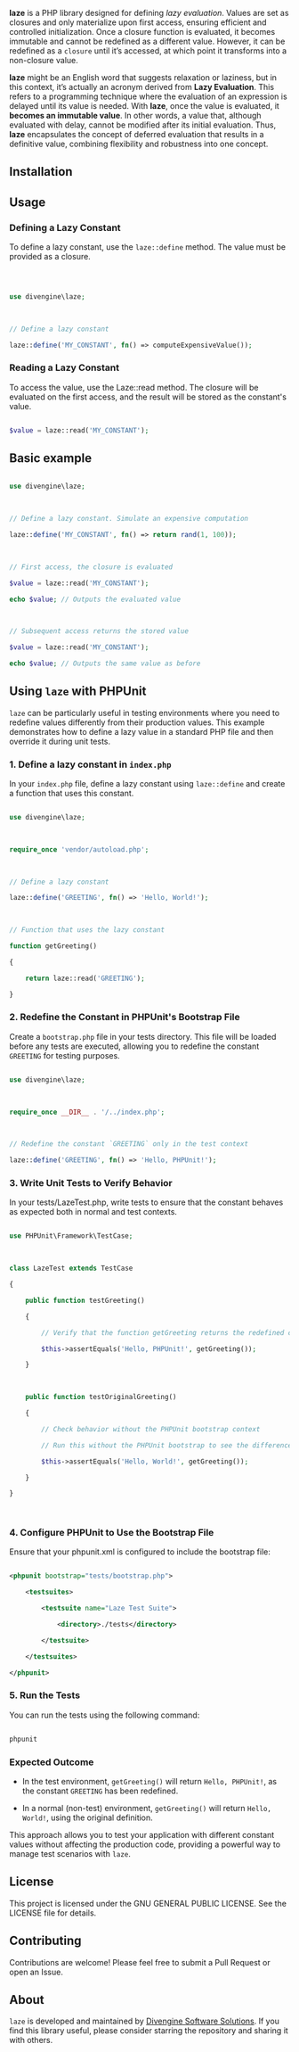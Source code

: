 **laze** is a PHP library designed for defining _lazy evaluation_. Values are set as closures and only materialize upon first access, ensuring efficient and controlled initialization. Once a closure function is evaluated, it becomes immutable and cannot be redefined as a different value. However, it can be redefined as a `closure` until it’s accessed, at which point it transforms into a non-closure value.

**laze** might be an English word that suggests relaxation or laziness, but in this context, it’s actually an acronym derived from **Lazy Evaluation**. This refers to a programming technique where the evaluation of an expression is delayed until its value is needed. With **laze**, once the value is evaluated, it **becomes an immutable value**. In other words, a value that, although evaluated with delay, cannot be modified after its initial evaluation. Thus, **laze** encapsulates the concept of deferred evaluation that results in a definitive value, combining flexibility and robustness into one concept.

## Installation


## Usage

  

### Defining a Lazy Constant

  

To define a lazy constant, use the `laze::define` method. The value must be provided as a closure.

  

```php

  

use divengine\laze;

  

// Define a lazy constant

laze::define('MY_CONSTANT', fn() => computeExpensiveValue());

```

  

### Reading a Lazy Constant

  

To access the value, use the Laze::read method. The closure will be evaluated on the first access, and the result will be stored as the constant's value.

  

```php

$value = laze::read('MY_CONSTANT');

```

  

## Basic example

  

```php

use divengine\laze;

  

// Define a lazy constant. Simulate an expensive computation

laze::define('MY_CONSTANT', fn() => return rand(1, 100));

  

// First access, the closure is evaluated

$value = laze::read('MY_CONSTANT');

echo $value; // Outputs the evaluated value

  

// Subsequent access returns the stored value

$value = laze::read('MY_CONSTANT');

echo $value; // Outputs the same value as before

```

  

## Using `laze` with PHPUnit

  

`laze` can be particularly useful in testing environments where you need to redefine values differently from their production values. This example demonstrates how to define a lazy value in a standard PHP file and then override it during unit tests.

  

### 1. Define a lazy constant in `index.php`

  

In your `index.php` file, define a lazy constant using `laze::define` and create a function that uses this constant.

  

```php

use divengine\laze;

  

require_once 'vendor/autoload.php';

  

// Define a lazy constant

laze::define('GREETING', fn() => 'Hello, World!');

  

// Function that uses the lazy constant

function getGreeting()

{

    return laze::read('GREETING');

}

```

  

### 2. Redefine the Constant in PHPUnit's Bootstrap File

  

Create a `bootstrap.php` file in your tests directory. This file will be loaded before any tests are executed, allowing you to redefine the constant `GREETING` for testing purposes.

  

```php

use divengine\laze;

  

require_once __DIR__ . '/../index.php';

  

// Redefine the constant `GREETING` only in the test context

laze::define('GREETING', fn() => 'Hello, PHPUnit!');

```

  

### 3. Write Unit Tests to Verify Behavior

  

In your tests/LazeTest.php, write tests to ensure that the constant behaves as expected both in normal and test contexts.

  

```php

use PHPUnit\Framework\TestCase;

  

class LazeTest extends TestCase

{

    public function testGreeting()

    {

        // Verify that the function getGreeting returns the redefined constant

        $this->assertEquals('Hello, PHPUnit!', getGreeting());

    }

  

    public function testOriginalGreeting()

    {

        // Check behavior without the PHPUnit bootstrap context

        // Run this without the PHPUnit bootstrap to see the difference

        $this->assertEquals('Hello, World!', getGreeting());

    }

}

  

```

  

### 4. Configure PHPUnit to Use the Bootstrap File

  

Ensure that your phpunit.xml is configured to include the bootstrap file:

  

```xml

<phpunit bootstrap="tests/bootstrap.php">

    <testsuites>

        <testsuite name="Laze Test Suite">

            <directory>./tests</directory>

        </testsuite>

    </testsuites>

</phpunit>

```

  

### 5. Run the Tests

  

You can run the tests using the following command:

  

```bash

phpunit

```

  

### Expected Outcome

  

- In the test environment, `getGreeting()` will return `Hello, PHPUnit!`, as the constant `GREETING` has been redefined.

- In a normal (non-test) environment, `getGreeting()` will return `Hello, World!`, using the original definition.

  

This approach allows you to test your application with different constant values without affecting the production code, providing a powerful way to manage test scenarios with `laze`.

  

## License

  

This project is licensed under the GNU GENERAL PUBLIC LICENSE. See the LICENSE file for details.

  

## Contributing

  

Contributions are welcome! Please feel free to submit a Pull Request or open an Issue.

  

## About

  

`laze` is developed and maintained by [Divengine Software Solutions](https://divengine.com). If you find this library useful, please consider starring the repository and sharing it with others.